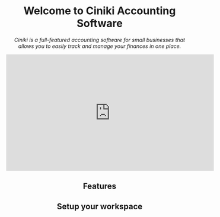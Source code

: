 <div align="center">

# Welcome to Ciniki Accounting Software

*Ciniki is a full-featured accounting software for small businesses that allows you to easily track and manage your finances in one place.*

<iframe width="560" height="315" src="https://www.youtube.com/embed/a5RQ0z29XoU?controls=0" title="YouTube video player" frameborder="0" allow="accelerometer; autoplay; clipboard-write; encrypted-media; gyroscope; picture-in-picture" allowfullscreen></iframe>

## Features

## Setup your workspace

</div>